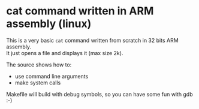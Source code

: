 # cat command written in ARM assembly (linux)

This is a very basic ```cat``` command written from scratch in 32 bits ARM assembly.  
It just opens a file and displays it (max size 2k).

The source shows how to:
- use command line arguments
- make system calls

Makefile will build with debug symbols, so you can have some fun with gdb :-)